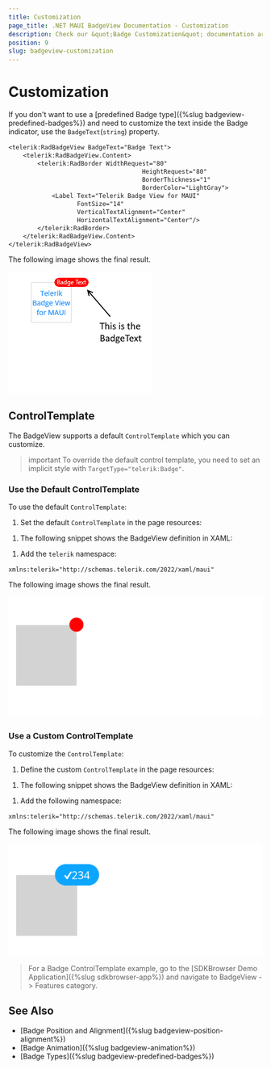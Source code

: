 ```yaml
---
title: Customization
page_title: .NET MAUI BadgeView Documentation - Customization
description: Check our &quot;Badge Customization&quot; documentation article for Telerik BadgeView for .NET MAUI.
position: 9
slug: badgeview-customization
---
```


# Customization

If you don't want to use a [predefined Badge type]({%slug badgeview-predefined-badges%}) and need to customize the text inside the Badge indicator, use the `BadgeText`(`string`) property.

```XAML
<telerik:RadBadgeView BadgeText="Badge Text">
    <telerik:RadBadgeView.Content>
        <telerik:RadBorder WidthRequest="80"
                                     HeightRequest="80"
                                     BorderThickness="1"
                                     BorderColor="LightGray">
            <Label Text="Telerik Badge View for MAUI"
                   FontSize="14"
                   VerticalTextAlignment="Center"
                   HorizontalTextAlignment="Center"/>
        </telerik:RadBorder>
    </telerik:RadBadgeView.Content>
</telerik:RadBadgeView>
```

The following image shows the final result.

![BadgeView Badge Text](images/badgeview-badgetext.png)

## ControlTemplate

The BadgeView supports a default `ControlTemplate` which you can customize.

>important To override the default control template, you need to set an implicit style with `TargetType="telerik:Badge"`.

### Use the Default ControlTemplate

To use the default `ControlTemplate`:

1. Set the default `ControlTemplate` in the page resources:

 <snippet id='badgeview-badge-control-template'/>

1. The following snippet shows the BadgeView definition in XAML:

 <snippet id='badgeview-controltemplate'/>

1. Add the `telerik` namespace:

 ```XAML
xmlns:telerik="http://schemas.telerik.com/2022/xaml/maui"

 ```

The following image shows the final result.

![Badge Default control Template](images/badgeview-default-controltemplate.png)

### Use a Custom ControlTemplate

To customize the `ControlTemplate`:

1. Define the custom `ControlTemplate` in the page resources:

 <snippet id='badgeview-badge-custom-control-template'/>

1. The following snippet shows the BadgeView definition in XAML:

 <snippet id='badgeview-custom-controltemplate'/>

1. Add the following namespace:

 ```XAML
xmlns:telerik="http://schemas.telerik.com/2022/xaml/maui"
 ```

The following image shows the final result.

![Badge Custom Control Template](images/badgeview-custom-controltemplate.png)

> For a Badge ControlTemplate example, go to the [SDKBrowser Demo Application]({%slug sdkbrowser-app%}) and navigate to BadgeView -> Features category.

## See Also

- [Badge Position and Alignment]({%slug badgeview-position-alignment%})
- [Badge Animation]({%slug badgeview-animation%})
- [Badge Types]({%slug badgeview-predefined-badges%})
